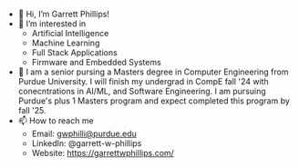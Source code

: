 - 👋 Hi, I’m Garrett Phillips!
- 👀 I’m interested in
    - Artificial Intelligence
    - Machine Learning
    - Full Stack Applications
    - Firmware and Embedded Systems
- 🌱 I am a senior pursing a Masters degree in
     Computer Engineering from Purdue University.
     I will finish my undergrad in CompE fall '24 with
     conecntrations in AI/ML, and Software Engineering.
     I am pursuing Purdue's plus 1 Masters program and expect
     completed this program by fall '25.
- 📫 How to reach me
    - Email:       gwphilli@purdue.edu
    - LinkedIn:   @garrett-w-phillips
    - Website:     https://garrettwphillips.com/
